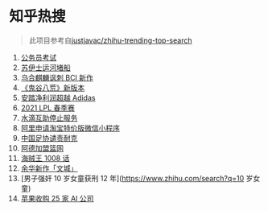# 知乎热搜

> 此项目参考自[justjavac/zhihu-trending-top-search](https://github.com/justjavac/zhihu-trending-top-search/blob/main/utils.ts)

<!-- BEGIN -->
  <!-- 最后更新时间:Sun Mar 28 2021 09:14:25 GMT+0000 (Coordinated Universal Time) -->
  1. [公务员考试](https://www.zhihu.com/search?q=公务员)
1. [苏伊士运河堵船](https://www.zhihu.com/search?q=苏伊士运河)
1. [乌合麒麟讽刺 BCI 新作](https://www.zhihu.com/search?q=乌合麒麟)
1. [《鬼谷八荒》新版本](https://www.zhihu.com/search?q=鬼谷八荒)
1. [安踏净利润超越 Adidas](https://www.zhihu.com/search?q=安踏净利润)
1. [2021 LPL 春季赛](https://www.zhihu.com/search?q=tes)
1. [水滴互助停止服务](https://www.zhihu.com/search?q=水滴关停)
1. [阿里申请淘宝特价版微信小程序](https://www.zhihu.com/search?q=淘宝特价版)
1. [中国足协谴责耐克](https://www.zhihu.com/search?q=足协)
1. [阿德加盟篮网](https://www.zhihu.com/search?q=阿德)
1. [海贼王 1008 话](https://www.zhihu.com/search?q=海贼王)
1. [余华新作「文城」](https://www.zhihu.com/search?q=余华)
1. [男子强奸 10 岁女童获刑 12 年](https://www.zhihu.com/search?q=10 岁女童)
1. [苹果收购 25 家 AI 公司](https://www.zhihu.com/search?q=苹果收购)
  <!-- END -->